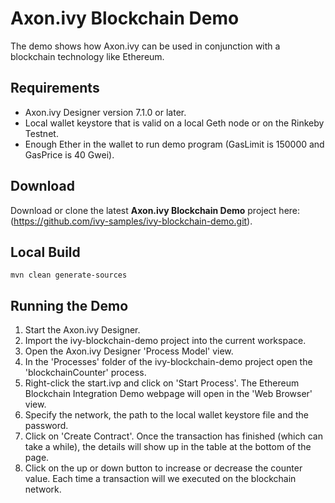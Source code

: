 # Axon.ivy Blockchain Demo
The demo shows how Axon.ivy can be used in conjunction with a blockchain technology like Ethereum.

## Requirements
* Axon.ivy Designer version 7.1.0 or later.
* Local wallet keystore that is valid on a local Geth node or on the Rinkeby Testnet.
* Enough Ether in the wallet to run demo program (GasLimit is 150000 and GasPrice is 40 Gwei).

## Download
Download or clone the latest **Axon.ivy Blockchain Demo** project here: (https://github.com/ivy-samples/ivy-blockchain-demo.git).

## Local Build
    mvn clean generate-sources

## Running the Demo
1. Start the Axon.ivy Designer.
1. Import the ivy-blockchain-demo project into the current workspace.
2. Open the Axon.ivy Designer 'Process Model' view.
3. In the 'Processes' folder of the ivy-blockchain-demo project open the 'blockchainCounter' process.
4. Right-click the start.ivp and click on 'Start Process'. The Ethereum Blockchain Integration Demo webpage will open in the 'Web Browser' view.
5. Specify the network, the path to the local wallet keystore file and the password.
6. Click on 'Create Contract'. Once the transaction has finished (which can take a while), the details will show up in the table at the bottom of the page.
7. Click on the up or down button to increase or decrease the counter value. Each time a transaction will we executed on the blockchain network.
